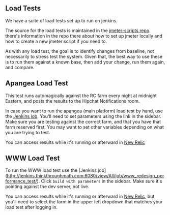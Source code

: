 ## Load Tests

We have a suite of load tests set up to run on jenkins.

The source for the load tests is maintained in the [jmeter-scripts repo](https://github.com/thinkthroughmath/jmeter-scripts). there's information in the repo there about how to set up jmeter locally and how to create a new jmeter script if you need to.

As with any load test, the goal is to identify changes from baseline, not necessarily to stress test the system. Given that, the best way to use these is to run them against a known base, then add your change, run them again, and compare.

## Apangea Load Test

This test runs automagically against the RC farm every night at midnight Eastern, and posts the results to the Hipchat Notifications room. 

In case you want to run the apangea (main platform) load test by hand, use the [Jenkins job](http://jenkins.thinkthroughmath.com:8080/view/All/job/performance-test/). You'll need to set parameters using the link in the sidebar. Make sure you are testing against the correct farm, and that you have that farm reserved first. You may want to set other variables depending on what you are trying to test.

You can access results while it's running or afterward in [New Relic](https://rpm.newrelic.com/accounts/106461/applications/3305878)

## WWW Load Test
To run the WWW load test use the [Jenkins job] (http://jenkins.thinkthroughmath.com:8080/view/All/job/www_redesign_performance_test/). Click `build with parameters` in the sidebar. Make sure it's pointing against the dev server, not live.

You can access results while it's running or afterward in [New Relic](https://rpm.newrelic.com/), but you'll need to select the farm in the upper left dropdown that matches your load test after logging in.
